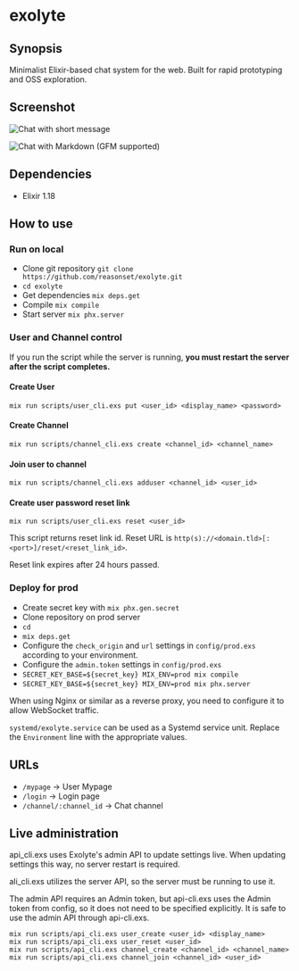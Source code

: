 # exolyte

## Synopsis

Minimalist Elixir-based chat system for the web. Built for rapid prototyping and OSS exploration.

## Screenshot

![Chat with short message](doc/img/hnz.webp)

![Chat with Markdown (GFM supported)](doc/img/cop.webp)

## Dependencies

* Elixir 1.18

## How to use

### Run on local

* Clone git repository `git clone https://github.com/reasonset/exolyte.git`
* `cd exolyte`
* Get dependencies `mix deps.get`
* Compile `mix compile`
* Start server `mix phx.server`

### User and Channel control

If you run the script while the server is running, **you must restart the server after the script completes.**

#### Create User

```
mix run scripts/user_cli.exs put <user_id> <display_name> <password>
```

#### Create Channel

```
mix run scripts/channel_cli.exs create <channel_id> <channel_name>
```

#### Join user to channel

```
mix run scripts/channel_cli.exs adduser <channel_id> <user_id>
```

#### Create user password reset link

```
mix run scripts/user_cli.exs reset <user_id>
```

This script returns reset link id.
Reset URL is `http(s)://<domain.tld>[:<port>]/reset/<reset_link_id>`.

Reset link expires after 24 hours passed.

### Deploy for prod

* Create secret key with `mix phx.gen.secret`
* Clone repository on prod server
* `cd`
* `mix deps.get`
* Configure the `check_origin` and `url` settings in `config/prod.exs` according to your environment.
* Configure the `admin.token` settings in `config/prod.exs`
* `SECRET_KEY_BASE=${secret_key} MIX_ENV=prod mix compile`
* `SECRET_KEY_BASE=${secret_key} MIX_ENV=prod mix phx.server`

When using Nginx or similar as a reverse proxy, you need to configure it to allow WebSocket traffic.

`systemd/exolyte.service` can be used as a Systemd service unit.
Replace the `Environment` line with the appropriate values.

## URLs

* `/mypage` -> User Mypage
* `/login` -> Login page
* `/channel/:channel_id` -> Chat channel

## Live administration

api_cli.exs uses Exolyte's admin API to update settings live. When updating settings this way, no server restart is required.

ali_cli.exs utilizes the server API, so the server must be running to use it.

The admin API requires an Admin token, but api-cli.exs uses the Admin token from config, so it does not need to be specified explicitly.
It is safe to use the admin API through api-cli.exs.

```
mix run scripts/api_cli.exs user_create <user_id> <display_name>
mix run scripts/api_cli.exs user_reset <user_id>
mix run scripts/api_cli.exs channel_create <channel_id> <channel_name>
mix run scripts/api_cli.exs channel_join <channel_id> <user_id>
```
